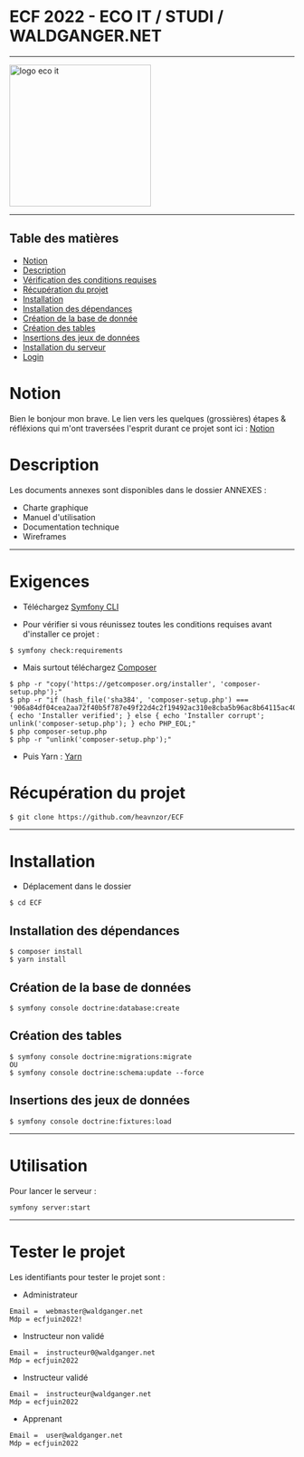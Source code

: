 # ECF 2022 - ECO IT / STUDI / WALDGANGER.NET

<hr />

<img src="https://waldganger.net/build/images/logo.png" alt="logo eco it" width="250px" height="auto" />

<hr />
 
 
 ## Table des matières
- [Notion](#notion)
- [Description](#description)
- [Vérification des conditions requises](#exigences)
- [Récupération du projet](#récuperation-du-projet)
- [Installation](#installation)
- [Installation des dépendances](#installation-des-dépendances)
- [Création de la base de donnée](#création-de-la-base-de-données)
- [Création des tables](#création-des-tables)
- [Insertions des jeux de données](#insertion-des-jeux-de-données)
- [Installation du serveur](#utilisation)
- [Login](#tester-le-projet)

# Notion
Bien le bonjour mon brave. Le lien vers les quelques (grossières) étapes & réfléxions qui m'ont traversées l'esprit durant ce projet sont ici :
[Notion](https://gleaming-hellebore-10a.notion.site/1e29d5ecb67d4723b45294029b7c31c8?v=e0d2c04c24184feda16bb47c14bb54c8) 

# Description

Les documents annexes sont disponibles dans le dossier ANNEXES :

* Charte graphique
* Manuel d'utilisation
* Documentation technique
* Wireframes

 ***
# Exigences
* Téléchargez [Symfony CLI](https://symfony.com/download)

* Pour vérifier si vous réunissez toutes les conditions requises avant d'installer ce projet :

```
$ symfony check:requirements
```

* Mais surtout téléchargez [Composer](https://getcomposer.org/)

```
$ php -r "copy('https://getcomposer.org/installer', 'composer-setup.php');"
$ php -r "if (hash_file('sha384', 'composer-setup.php') === '906a84df04cea2aa72f40b5f787e49f22d4c2f19492ac310e8cba5b96ac8b64115ac402c8cd292b8a03482574915d1a8') { echo 'Installer verified'; } else { echo 'Installer corrupt'; unlink('composer-setup.php'); } echo PHP_EOL;"
$ php composer-setup.php
$ php -r "unlink('composer-setup.php');"
```

* Puis Yarn : [Yarn](https://yarnpkg.com/getting-started/install)

# Récupération du projet

```
$ git clone https://github.com/heavnzor/ECF
```

 ***

# Installation

* Déplacement dans le dossier

```
$ cd ECF
```

## Installation des dépendances
```
$ composer install
$ yarn install
```

## Création de la base de données
```
$ symfony console doctrine:database:create
```

## Création des tables
```
$ symfony console doctrine:migrations:migrate
OU
$ symfony console doctrine:schema:update --force
```

## Insertions des jeux de données
```
$ symfony console doctrine:fixtures:load 
```
***

# Utilisation 

Pour lancer le serveur :

```
symfony server:start
```

 ***

# Tester le projet

Les identifiants pour tester le projet sont : 

* Administrateur 
```
Email =  webmaster@waldganger.net
Mdp = ecfjuin2022!
```
* Instructeur non validé
```
Email =  instructeur0@waldganger.net
Mdp = ecfjuin2022
```
* Instructeur validé
```
Email =  instructeur@waldganger.net
Mdp = ecfjuin2022
```
* Apprenant
```
Email =  user@waldganger.net
Mdp = ecfjuin2022
```

 








